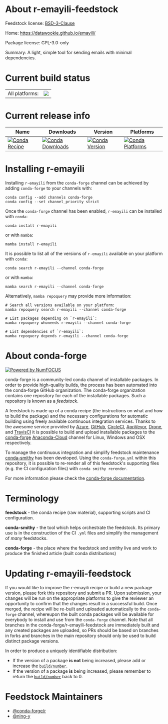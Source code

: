About r-emayili-feedstock
=========================

Feedstock license: [BSD-3-Clause](https://github.com/conda-forge/r-emayili-feedstock/blob/main/LICENSE.txt)

Home: https://datawookie.github.io/emayili/

Package license: GPL-3.0-only

Summary: A light, simple tool for sending emails with minimal dependencies.

Current build status
====================


<table><tr><td>All platforms:</td>
    <td>
      <a href="https://dev.azure.com/conda-forge/feedstock-builds/_build/latest?definitionId=12816&branchName=main">
        <img src="https://dev.azure.com/conda-forge/feedstock-builds/_apis/build/status/r-emayili-feedstock?branchName=main">
      </a>
    </td>
  </tr>
</table>

Current release info
====================

| Name | Downloads | Version | Platforms |
| --- | --- | --- | --- |
| [![Conda Recipe](https://img.shields.io/badge/recipe-r--emayili-green.svg)](https://anaconda.org/conda-forge/r-emayili) | [![Conda Downloads](https://img.shields.io/conda/dn/conda-forge/r-emayili.svg)](https://anaconda.org/conda-forge/r-emayili) | [![Conda Version](https://img.shields.io/conda/vn/conda-forge/r-emayili.svg)](https://anaconda.org/conda-forge/r-emayili) | [![Conda Platforms](https://img.shields.io/conda/pn/conda-forge/r-emayili.svg)](https://anaconda.org/conda-forge/r-emayili) |

Installing r-emayili
====================

Installing `r-emayili` from the `conda-forge` channel can be achieved by adding `conda-forge` to your channels with:

```
conda config --add channels conda-forge
conda config --set channel_priority strict
```

Once the `conda-forge` channel has been enabled, `r-emayili` can be installed with `conda`:

```
conda install r-emayili
```

or with `mamba`:

```
mamba install r-emayili
```

It is possible to list all of the versions of `r-emayili` available on your platform with `conda`:

```
conda search r-emayili --channel conda-forge
```

or with `mamba`:

```
mamba search r-emayili --channel conda-forge
```

Alternatively, `mamba repoquery` may provide more information:

```
# Search all versions available on your platform:
mamba repoquery search r-emayili --channel conda-forge

# List packages depending on `r-emayili`:
mamba repoquery whoneeds r-emayili --channel conda-forge

# List dependencies of `r-emayili`:
mamba repoquery depends r-emayili --channel conda-forge
```


About conda-forge
=================

[![Powered by
NumFOCUS](https://img.shields.io/badge/powered%20by-NumFOCUS-orange.svg?style=flat&colorA=E1523D&colorB=007D8A)](https://numfocus.org)

conda-forge is a community-led conda channel of installable packages.
In order to provide high-quality builds, the process has been automated into the
conda-forge GitHub organization. The conda-forge organization contains one repository
for each of the installable packages. Such a repository is known as a *feedstock*.

A feedstock is made up of a conda recipe (the instructions on what and how to build
the package) and the necessary configurations for automatic building using freely
available continuous integration services. Thanks to the awesome service provided by
[Azure](https://azure.microsoft.com/en-us/services/devops/), [GitHub](https://github.com/),
[CircleCI](https://circleci.com/), [AppVeyor](https://www.appveyor.com/),
[Drone](https://cloud.drone.io/welcome), and [TravisCI](https://travis-ci.com/)
it is possible to build and upload installable packages to the
[conda-forge](https://anaconda.org/conda-forge) [Anaconda-Cloud](https://anaconda.org/)
channel for Linux, Windows and OSX respectively.

To manage the continuous integration and simplify feedstock maintenance
[conda-smithy](https://github.com/conda-forge/conda-smithy) has been developed.
Using the ``conda-forge.yml`` within this repository, it is possible to re-render all of
this feedstock's supporting files (e.g. the CI configuration files) with ``conda smithy rerender``.

For more information please check the [conda-forge documentation](https://conda-forge.org/docs/).

Terminology
===========

**feedstock** - the conda recipe (raw material), supporting scripts and CI configuration.

**conda-smithy** - the tool which helps orchestrate the feedstock.
                   Its primary use is in the construction of the CI ``.yml`` files
                   and simplify the management of *many* feedstocks.

**conda-forge** - the place where the feedstock and smithy live and work to
                  produce the finished article (built conda distributions)


Updating r-emayili-feedstock
============================

If you would like to improve the r-emayili recipe or build a new
package version, please fork this repository and submit a PR. Upon submission,
your changes will be run on the appropriate platforms to give the reviewer an
opportunity to confirm that the changes result in a successful build. Once
merged, the recipe will be re-built and uploaded automatically to the
`conda-forge` channel, whereupon the built conda packages will be available for
everybody to install and use from the `conda-forge` channel.
Note that all branches in the conda-forge/r-emayili-feedstock are
immediately built and any created packages are uploaded, so PRs should be based
on branches in forks and branches in the main repository should only be used to
build distinct package versions.

In order to produce a uniquely identifiable distribution:
 * If the version of a package **is not** being increased, please add or increase
   the [``build/number``](https://docs.conda.io/projects/conda-build/en/latest/resources/define-metadata.html#build-number-and-string).
 * If the version of a package **is** being increased, please remember to return
   the [``build/number``](https://docs.conda.io/projects/conda-build/en/latest/resources/define-metadata.html#build-number-and-string)
   back to 0.

Feedstock Maintainers
=====================

* [@conda-forge/r](https://github.com/conda-forge/r/)
* [@ning-y](https://github.com/ning-y/)

